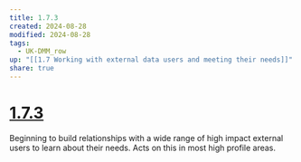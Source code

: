 ```yaml
---
title: 1.7.3
created: 2024-08-28
modified: 2024-08-28
tags:
  - UK-DMM_row
up: "[[1.7 Working with external data users and meeting their needs]]"
share: true
---
```

# [1.7.3](1.7.3.md)

Beginning to build relationships with a wide range of high impact external users to learn about their needs. Acts on this in most high profile areas.
